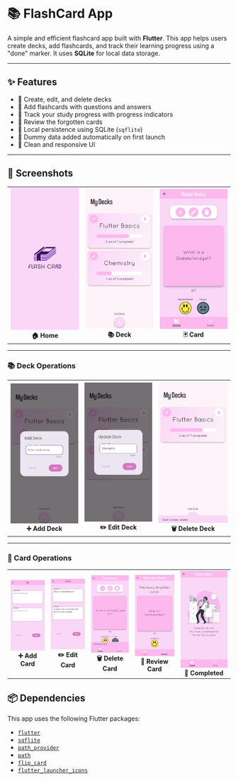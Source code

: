 # 📚 FlashCard App

A simple and efficient flashcard app built with **Flutter**. This app helps users create decks, add flashcards, and track their learning progress using a "done" marker. It uses **SQLite** for local data storage.

---

## ✨ Features

- 🔹 Create, edit, and delete decks
- 🔹 Add flashcards with questions and answers
- 🔹 Track your study progress with progress indicators
- 🔹 Review the forgotten cards
- 🔹 Local persistence using SQLite (`sqflite`)
- 🔹 Dummy data added automatically on first launch
- 🔹 Clean and responsive UI

---

## 📸 Screenshots

<table>
  <tr>
    <td align="center">
      <img src="screenshots/home_screen.jpg" width="200px"><br>
      <b>🏠 Home</b>
    </td>
    <td align="center">
      <img src="screenshots/deck_screen.jpg" width="200px"><br>
      <b>📚 Deck</b>
    </td>
    <td align="center">
      <img src="screenshots/card_screen.jpg" width="200px"><br>
      <b>🃏 Card</b>
    </td>
  </tr>
</table>


---

### 📚 Deck Operations

<table>
  <tr>
    <td align="center"><img src="screenshots/add_deck.jpg" width="200px"><br><b>➕ Add Deck</b></td>
    <td align="center"><img src="screenshots/update_deck.jpg" width="200px"><br><b>✏️ Edit Deck</b></td>
    <td align="center"><img src="screenshots/deck_delete.jpg" width="200px"><br><b>🗑️ Delete Deck</b></td>
  </tr>
</table>


---

### 🧠 Card Operations

<table>
  <tr>
    <td align="center">
      <img src="screenshots/add_card.jpg" width="180px"><br>
      <b>➕ Add Card</b>
    </td>
    <td align="center">
      <img src="screenshots/update_card.jpg" width="180px"><br>
      <b>✏️ Edit Card</b>
    </td>
    <td align="center">
      <img src="screenshots/card_delete.jpg" width="180px"><br>
      <b>🗑️ Delete Card</b>
    </td>
    <td align="center">
      <img src="screenshots/review.jpg" width="180px"><br>
      <b>🔄 Review Card</b>
    </td>
    <td align="center">
      <img src="screenshots/completed.jpg" width="180px"><br>
      <b>🎉 Completed</b>
    </td>
  </tr>
</table>


## 📦 Dependencies

This app uses the following Flutter packages:

- [`flutter`](https://flutter.dev/)
- [`sqflite`](https://pub.dev/packages/sqflite)
- [`path_provider`](https://pub.dev/packages/path_provider)
- [`path`](https://pub.dev/packages/path) 
- [`flip_card`](https://pub.dev/packages/flip_card) 
- [`flutter_launcher_icons`](https://pub.dev/packages/flutter_launcher_icons) 

